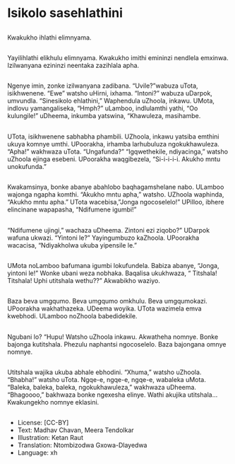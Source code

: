 # Isikolo sasehlathini

##
Kwakukho ihlathi elimnyama.

##
Yayilihlathi elikhulu elimnyama.
Kwakukho imithi emininzi
nendlela emxinwa.
Izilwanyana ezininzi neentaka
zazihlala apha.

##
Ngenye imin, zonke izilwanyana zadibana.
“Uvile?”wabuza uTota, isikhwenene.
“Ewe” watsho uHirni, ixhama.
“Intoni?” wabuza uDarpok, umvundla.
“Sinesikolo ehlathini,”
Waphendula uZhoola, inkawu.
UMota, indlovu yamangaliseka, “Hmph?”
uLamboo, indlulamthi yathi, “Oo kulungile!”
uDheema, inkumba yatswina, “Khawuleza,
masihambe.

##
UTota, isikhwenene sabhabha phambili.
UZhoola, inkawu yatsiba emthini ukuya
komnye umthi.
UPoorakha, irhamba larhubuluza
ngokukhawuleza.
“Apha!” wakhwaza uTota. “Ungafunda?”
“Igqwethekile, ndiyacinga,” watsho uZhoola
ejinga esebeni.
UPoorakha waqgibezela, “Si-i-i-i-i.
Akukho mntu unokufunda.”

##
Kwakamsinya, bonke abanye
abahlobo baqhagamshelane
nabo.
ULamboo wajonga ngapha
komthi.
“Akukho mntu apha,” watsho.
UZhoola waphinda, “Akukho
mntu apha.”
UTota wacebisa,”Jonga
ngocoselelo!”
UPilloo, ibhere elincinane
wapapasha, “Ndifumene
igumbi!”

##
“Ndifumene ujingi,” wachaza
uDheema.
Zintoni ezi ziqobo?”
UDarpok wafuna ukwazi.
“Yintoni le?”
Yayingumbuzo kaZhoola.
UPoorakha wacacisa,
“Ndiyakholwa ukuba yipensile
le.”

##
UMota noLamboo bafumana
igumbi lokufundela.
Babiza abanye, “Jonga, yintoni
le!”
Wonke ubani weza nobhaka.
Baqalisa ukukhwaza, “ Titshala!
Titshala!
Uphi utitshala wethu??”
Akwabikho waziyo.

##
Baza beva umgqumo.
Beva umgqumo omkhulu.
Beva umgqumokazi.
UPoorakha wakhathazeka.
UDeema woyika.
UTota wazimela emva
kwebhodi.
ULamboo noZhoola
babedidekile.

##
Ngubani lo?
“Hupu! Watsho uZhoola inkawu.
Akwatheha nomnye.
Bonke bajonga kutitshala.
Phezulu naphantsi ngocoselelo.
Baza bajongana omnye
nomnye.

##
Utitshala wajika ukuba abhale
ebhodini.
“Xhuma,” watsho uZhoola.
“Bhabha!” watsho uTota.
Ngqe-e, ngqe-e, ngqe-e,
wabaleka uMota.
“Baleka, baleka, baleka,
ngokukhawuleza,” wakhwaza
uDheema.
“Bhagoooo,” bakhwaza bonke
ngexesha elinye.
Wathi akujika utitshala…
Kwakungekho nomnye eklasini.

##
* License: [CC-BY]
* Text: Madhav Chavan, Meera Tendolkar
* Illustration: Ketan Raut
* Translation: Ntombizodwa Gxowa-Dlayedwa
* Language: xh
